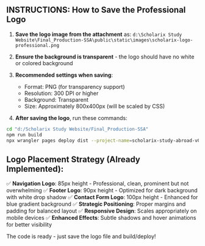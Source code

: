 ## INSTRUCTIONS: How to Save the Professional Logo

1. **Save the logo image from the attachment** as:
   `d:\Scholarix Study Website\Final_Production-SSA\public\static\images\scholarix-logo-professional.png`

2. **Ensure the background is transparent** - the logo should have no white or colored background

3. **Recommended settings when saving**:
   - Format: PNG (for transparency support)
   - Resolution: 300 DPI or higher
   - Background: Transparent
   - Size: Approximately 800x400px (will be scaled by CSS)

4. **After saving the logo**, run these commands:

```bash
cd "d:/Scholarix Study Website/Final_Production-SSA"
npm run build
npx wrangler pages deploy dist --project-name=scholarix-study-abroad-v0 --commit-message="Update to professional logo with strategic placement"
```

## Logo Placement Strategy (Already Implemented):

✅ **Navigation Logo**: 85px height - Professional, clean, prominent but not overwhelming
✅ **Footer Logo**: 90px height - Optimized for dark background with white drop shadow
✅ **Contact Form Logo**: 100px height - Enhanced for blue gradient background
✅ **Strategic Positioning**: Proper margins and padding for balanced layout
✅ **Responsive Design**: Scales appropriately on mobile devices
✅ **Enhanced Effects**: Subtle shadows and hover animations for better visibility

The code is ready - just save the logo file and build/deploy!